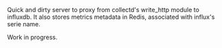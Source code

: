 Quick and dirty server to proxy from collectd's write_http module to influxdb.
It also stores metrics metadata in Redis, associated with influx's serie name.

Work in progress.
